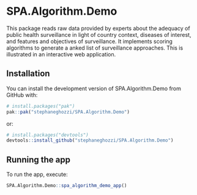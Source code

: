 
<!-- README.md is generated from README.Rmd. Please edit that file -->

# SPA.Algorithm.Demo

<!-- badges: start -->
<!-- badges: end -->

This package reads raw data provided by experts about the adequacy of
public health surveillance in light of country context, diseases of
interest, and features and objectives of surveillance. It implements
scoring algorithms to generate a anked list of surveillance approaches.
This is illustrated in an interactive web application.

## Installation

You can install the development version of SPA.Algorithm.Demo from
GitHub with:

``` r
# install.packages("pak")
pak::pak("stephaneghozzi/SPA.Algorithm.Demo")
```

or:

``` r
# install.packages("devtools")
devtools::install_github("stephaneghozzi/SPA.Algorithm.Demo")
```

## Running the app

To run the app, execute:

``` r
SPA.Algorithm.Demo::spa_algorithm_demo_app()
```
